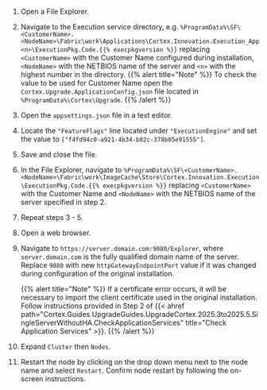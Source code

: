 1. Open a File Explorer.
1. Navigate to the Execution service directory, e.g. `%ProgramData%\SF\<CustomerName>.<NodeName>\Fabric\work\Applications\Cortex.Innovation.Execution_App<n>\ExecutionPkg.Code.{{% execpkgversion %}}` replacing `<CustomerName>` with the Customer Name configured during installation, `<NodeName>` with the NETBIOS name of the server and `<n>` with the highest number in the directory.
    {{% alert title="Note" %}}
To check the value to be used for Customer Name open the `Cortex.Upgrade.ApplicationConfig.json` file located in `%ProgramData%\Cortex\Upgrade`.
    {{% /alert %}}
1. Open the `appsettings.json` file in a text editor.
1. Locate the `"FeatureFlags"` line located under `"ExecutionEngine"` and set the value to `["f4fd94c0-a921-4b34-b82c-378b05e91555"]`.
1. Save and close the file.
1. In the File Explorer, navigate to `%ProgramData%\SF\<CustomerName>.<NodeName>\Fabric\work\ImageCache\Store\Cortex.Innovation.Execution\ExecutionPkg.Code.{{% execpkgversion %}}` replacing `<CustomerName>` with the Customer Name and `<NodeName>` with the NETBIOS name of the server specified in step 2.
1. Repeat steps 3 - 5.
1. Open a web browser.
1. Navigate to `https://server.domain.com:9080/Explorer`, where `server.domain.com` is the fully qualified domain name of the server. Replace `9080` with new `httpGatewayEndpointPort` value if it was changed during configuration of the original installation.

    {{% alert title="Note" %}}
If a certificate error occurs, it will be necessary to import the client certificate used in the original installation. Follow instructions provided in Step 2 of {{< ahref path="Cortex.Guides.UpgradeGuides.UpgradeCortex.2025.3to2025.5.SingleServerWithoutHA.CheckApplicationServices" title="Check Application Services" >}}.
    {{% /alert %}}

1. Expand `Cluster` then `Nodes`.
1. Restart the node by clicking on the drop down menu next to the node name and select `Restart`. Confirm node restart by following the on-screen instructions.
